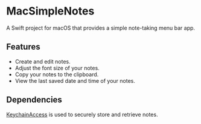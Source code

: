 # MacSimpleNotes

A Swift project for macOS that provides a simple note-taking menu bar app. 

## Features

- Create and edit notes.
- Adjust the font size of your notes.
- Copy your notes to the clipboard.
- View the last saved date and time of your notes.

## Dependencies

[KeychainAccess](https://github.com/kishikawakatsumi/KeychainAccess) is used to securely store and retrieve notes.
